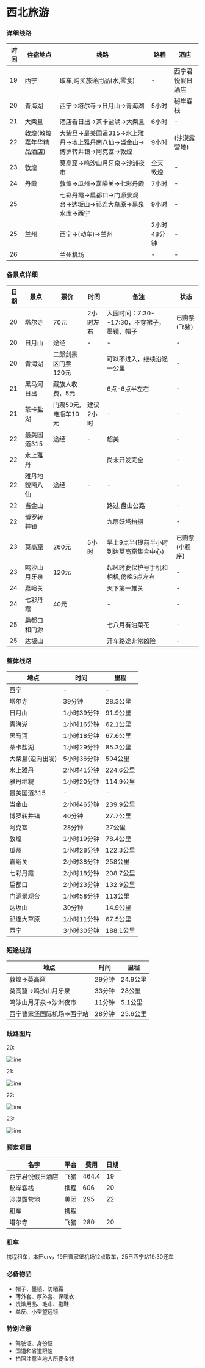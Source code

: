 # 西北旅游

### 详细线路

时间|住宿地点|线路|路程|酒店
-|-|-|-|-
19|西宁|取车,购买旅途用品(水,零食)|-|西宁君悦假日酒店
20|青海湖|西宁->塔尔寺->日月山->青海湖|5小时|秘岸客栈
21|大柴旦|酒店看日出->茶卡盐湖->大柴旦|6小时|-
22|敦煌(敦煌嘉年华精品酒店)|大柴旦->最美国道315->水上雅丹->地上雅丹南八仙->当金山->博罗转井镇->阿克塞->敦煌|9小时|(沙漠露营地)
23|敦煌|莫高窟->鸣沙山月牙泉->沙洲夜市|全天敦煌|-
24|丹霞|敦煌->瓜州->嘉峪关->七彩丹霞|7小时|-
25||七彩丹霞->扁都口->门源景观台->达坂山->祁连大草原->黑泉水库->西宁|9小时|-
25|兰州|西宁->(动车)->兰州|2小时48分钟|-
26||兰州机场|-|-

### 各景点详细

日期|景点|票价|时间|备注|状态
-|-|-|-|-|-
20|塔尔寺|70元|2小时左右|入园时间：7:30--17:30，不穿裙子，墨镜，帽子|已购票(飞猪)
20|日月山|途经|-|-|-
20|青海湖|二郎剑景区门票120元||可以不进入，继续沿途一公里|-
21|黑马河日出|藏族人收费，5元||6点-6点半左右|-
21|茶卡盐湖|门票50元,电瓶车10元|建议2小时|-|-
22|最美国道315|途经|-|超美|-
22|水上雅丹|||尚未开发完全|-
22|雅丹地貌南八仙|途经|-|-|-
22|当金山|||路过,盘山公路|-
22|博罗转井镇|||九层妖塔拍摄|-
23|莫高窟|260元|5小时|早上9点半(提前半小时到达莫高窟集合中心)|已购票(小程序)
23|鸣沙山月牙泉|120元||起风时要保护号手机和相机,傍晚5点左右|-
24|嘉峪关|||天下第一雄关|-
24|七彩丹霞|40元||-|-
25|扁都口和门源|||七八月有油菜花|-
25|达坂山|||开车路途非常凶险|-

### 整体线路

地点|时间|里程
-|-|-
西宁|-|-
塔尔寺|39分钟|28.3公里
日月山|1小时39分钟|91.9公里
青海湖|1小时16分钟|62.1公里
黑马河|1小时18分钟|67.6公里
茶卡盐湖|1小时29分钟|85.3公里
大柴旦(逆向出发)|5小时36分钟|504公里
水上雅丹|2小时41分钟|224.6公里
雅丹地貌|1小时20分钟|114.9公里
最美国道315|-|-
当金山|2小时46分钟|239.9公里
博罗转井镇|40分钟|27.7公里
阿克塞|28分钟|27公里
敦煌|1小时19分钟|78.4公里
瓜州|1小时28分钟|122.3公里
嘉峪关|2小时38分钟|258公里
七彩丹霞|2小时18分钟|208.7公里
扁都口|2小时23分钟|132.9公里
门源景观台|1小时58分钟|113公里
达坂山|30分钟|14.9公里
祁连大草原|1小时11分钟|67.5公里
西宁|3小时30分钟|188.1公里

### 短途线路

地点|时间|里程
-|-|-
敦煌->莫高窟|29分钟|24.9公里
莫高窟->鸣沙山月牙泉|33分钟|28公里
鸣沙山月牙泉->沙洲夜市|11分钟|5.1公里
西宁曹家堡国际机场->西宁站|28分钟|25.6公里

### 线路图片

20:

![line](img/day_20.png)

21:

![line](img/day_21.png)

22:

![line](img/day_22.png)

23:

![line](img/day_23.png)

### 预定项目

名字|平台|费用|日期
-|-|-|-
西宁君悦假日酒店|飞猪|464.4|19
秘岸客栈|携程|606|20
沙漠露营地|美团|295|22
租车|携程||
塔尔寺|飞猪|280|20



### 租车

携程租车，本田crv，19日曹家堡机场12点取车，25日西宁站19:30还车

### 必备物品

* 帽子、墨镜、防晒霜
* 薄外套、厚外套、保暖衣
* 洗漱用品、毛巾、拖鞋
* 单反、小型望远镜

### 特别注意

* 驾驶证、身份证
* 国道和省道限速
* 拍照注意当地人所要金钱




